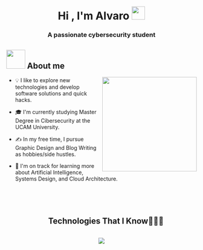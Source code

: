 <h1 align="center">Hi , I'm Alvaro <img src="https://media.giphy.com/media/hvRJCLFzcasrR4ia7z/giphy.gif" width="35"></h1>

<h3 align="center">A passionate cybersecurity student</h3>


## <picture><img src = "https://github.com/7oSkaaa/7oSkaaa/blob/main/Images/about_me.gif?raw=true" width = 50px></picture> About me

<picture> <img align="right" src="https://github.com/7oSkaaa/7oSkaaa/blob/main/Images/Right_Side.gif?raw=true" width = 250px></picture>


- 💡  I like to explore new technologies and develop software solutions and quick hacks.

- 🎓  I'm currently studying Master Degree in Cibersecurity at the UCAM University.

- ✍️  In my free time, I pursue Graphic Design and Blog Writing as hobbies/side hustles.

- 🌱  I'm on track for learning more about Artificial Intelligence, Systems Design, and Cloud Architecture.



<br><br>

<div id="user-content-toc">
  <ul align="center">
    <summary><h2 style="display: inline-block">Technologies That I Know👨🏻‍💻</h2></summary>
  </ul>
</div>
<!--tech stack icons-->
<p align="center">
  <a href="https://skillicons.dev">
    <img src="https://skillicons.dev/icons?i=git,aws,powershell,cpp,css,docker,postgres,prisma,express,figma,firebase,redis,html,java,js,linux,md,nginx,mongodb,mysql,nextjs,nodejs,postman,py,react,tailwind,ts,vscode,kubernetes&perline=14" />
  </a>
</p>
